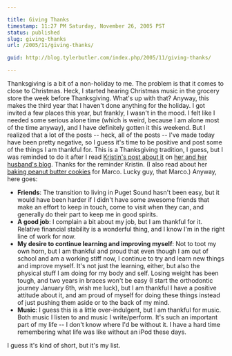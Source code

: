 ```yaml
---

title: Giving Thanks
timestamp: 11:27 PM Saturday, November 26, 2005 PST
status: published
slug: giving-thanks
url: /2005/11/giving-thanks/

guid: http://blog.tylerbutler.com/index.php/2005/11/giving-thanks/

---
```


Thanksgiving is a bit of a non-holiday to me. The problem is that it comes to
close to Christmas. Heck, I started hearing Christmas music in the grocery
store the week before Thanksgiving. What's up with that? Anyway, this makes
the third year that I haven't done anything for the holiday. I got invited a
few places this year, but frankly, I wasn't in the mood. I felt like I needed
some serious alone time (which is weird, because I am alone most of the time
anyway), and I have definitely gotten it this weekend. But I realized that a
lot of the posts -- heck, all of the posts -- I've made today have been pretty
negative, so I guess it's time to be positive and post some of the things I am
thankful for. This is a Thanksgiving tradition, I guess, but I was reminded to
do it after I read [Kristin's post about it][1] on [her and her husband's
blog][2]. Thanks for the reminder Kristin. (I also read about her [baking
peanut butter cookies][3] for Marco. Lucky guy, that Marco.) Anyway, here
goes:

  * **Friends**: The transition to living in Puget Sound hasn't been easy, but it would have been harder if I didn't have some awesome friends that make an effort to keep in touch, come to visit when they can, and generally do their part to keep me in good spirits.
  * **A good job**: I complain a bit about my job, but I am thankful for it. Relative financial stability is a wonderful thing, and I know I'm in the right line of work for now.
  * **My desire to continue learning and improving myself**: Not to toot my own horn, but I am thankful and proud that even though I am out of school and am a working stiff now, I continue to try and learn new things and improve myself. It's not just the learning, either, but also the physical stuff I am doing for my body and self. Losing weight has been tough, and two years in braces won't be easy (I start the orthodontic journey January 6th, wish me luck), but I am thankful I have a positive attitude about it, and am proud of myself for doing these things instead of just pushing them aside or to the back of my mind.
  * **Music**: I guess this is a little over-indulgent, but I am thankful for music. Both music I listen to and music I write/perform. It's such an important part of my life -- I don't know where I'd be without it. I have a hard time remembering what life was like without an iPod these days.

I guess it's kind of short, but it's my list.

   [1]: http://marcoandkristin.blogspot.com/2005/11/my-favourite-things.html
   [2]: http://marcoandkristin.blogspot.com/
   [3]: http://marcoandkristin.blogspot.com/2005/11/well-it-is-sunday-night-and-i-felt.html
